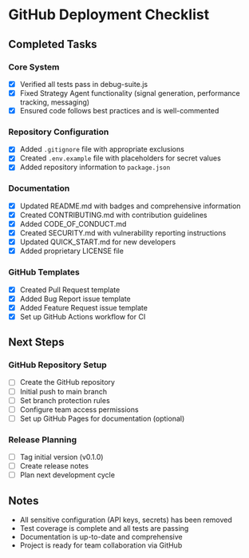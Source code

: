 # GitHub Deployment Checklist

## Completed Tasks

### Core System
- [x] Verified all tests pass in debug-suite.js
- [x] Fixed Strategy Agent functionality (signal generation, performance tracking, messaging)
- [x] Ensured code follows best practices and is well-commented

### Repository Configuration
- [x] Added `.gitignore` file with appropriate exclusions
- [x] Created `.env.example` file with placeholders for secret values
- [x] Added repository information to `package.json`

### Documentation
- [x] Updated README.md with badges and comprehensive information
- [x] Created CONTRIBUTING.md with contribution guidelines
- [x] Added CODE_OF_CONDUCT.md
- [x] Created SECURITY.md with vulnerability reporting instructions
- [x] Updated QUICK_START.md for new developers
- [x] Added proprietary LICENSE file

### GitHub Templates
- [x] Created Pull Request template
- [x] Added Bug Report issue template
- [x] Added Feature Request issue template
- [x] Set up GitHub Actions workflow for CI

## Next Steps

### GitHub Repository Setup
- [ ] Create the GitHub repository
- [ ] Initial push to main branch
- [ ] Set branch protection rules
- [ ] Configure team access permissions
- [ ] Set up GitHub Pages for documentation (optional)

### Release Planning
- [ ] Tag initial version (v0.1.0)
- [ ] Create release notes
- [ ] Plan next development cycle

## Notes
- All sensitive configuration (API keys, secrets) has been removed
- Test coverage is complete and all tests are passing
- Documentation is up-to-date and comprehensive
- Project is ready for team collaboration via GitHub 